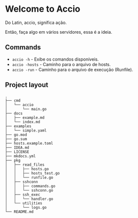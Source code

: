 # Welcome to Accio

Do Latin, accio, significa ação.

Então, faça algo em vários servidores, essa é a ideia.

## Commands

* `accio -h` - Exibe os comandos disponíveis.
* `accio -hosts` - Caminho para o arquivo de hosts.
* `accio -run` - Caminho para o arquivo de execução (Runfile).

## Project layout

```plaintext
.
├── cmd
│   └── accio
│       └── main.go
├── docs
│   ├── example.md
│   └── index.md
├── examples
│   └── simple.yaml
├── go.mod
├── go.sum
├── hosts.example.toml
├── IDEA.md
├── LICENSE
├── mkdocs.yml
├── pkg
│   ├── read_files
│   │   ├── hosts.go
│   │   ├── hosts_test.go
│   │   └── runfile.go
│   ├── sshconn
│   │   ├── commands.go
│   │   └── sshconn.go
│   ├── ssh_exec
│   │   └── handler.go
│   └── utilities
│       └── logs.go
└── README.md

```

